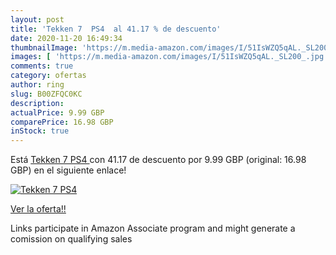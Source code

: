 ```yaml
---
layout: post
title: 'Tekken 7  PS4  al 41.17 % de descuento'
date: 2020-11-20 16:49:34
thumbnailImage: 'https://m.media-amazon.com/images/I/51IsWZQ5qAL._SL200_.jpg'
images: [ 'https://m.media-amazon.com/images/I/51IsWZQ5qAL._SL200_.jpg' ]
comments: true
category: ofertas
author: ring
slug: B00ZFQC0KC
description:
actualPrice: 9.99 GBP
comparePrice: 16.98 GBP
inStock: true
---
```


Está [Tekken 7  PS4 ](https://www.amazon.co.uk/dp/B00ZFQC0KC/?tag=tolees0a-21) con 41.17 de descuento por 9.99 GBP (original: 16.98 GBP) en el siguiente enlace!

[![Tekken 7  PS4 ](https://m.media-amazon.com/images/I/51IsWZQ5qAL._SL200_.jpg)](https://www.amazon.co.uk/dp/B00ZFQC0KC/?tag=tolees0a-21)

[Ver la oferta!!](https://www.amazon.co.uk/dp/B00ZFQC0KC/?tag=tolees0a-21)

Links participate in Amazon Associate program and might generate a comission on qualifying sales


